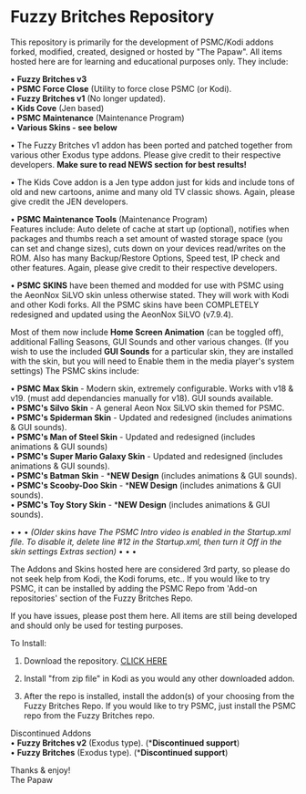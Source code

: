 # Fuzzy Britches Repository
This repository is primarily for the development of PSMC/Kodi addons forked, modified, created, designed or hosted by "The Papaw".
All items hosted here are for learning and educational purposes only. They include:

• <B>Fuzzy Britches v3</B> <BR>
• <B>PSMC Force Close</B> (Utility to force close PSMC (or Kodi). <BR>
• <B>Fuzzy Britches v1</B> (No longer updated). <BR>
• <B>Kids Cove</B> (Jen based)<BR>
• <B>PSMC Maintenance</B> (Maintenance Program)<BR>
• <B>Various Skins - see below</B> <BR>

• The Fuzzy Britches v1 addon has been ported and patched together from various other Exodus type addons. Please give credit to their respective developers. <B>Make sure to read NEWS section for best results!</B>

• The Kids Cove addon is a Jen type addon just for kids and include tons of old and new cartoons, anime and many old TV classic shows. Again, please give credit the JEN developers.

• <B>PSMC Maintenance Tools</B> (Maintenance Program)<BR>
Features include: Auto delete of cache at start up (optional), notifies when packages and thumbs reach a set amount of wasted storage space (you can set and change sizes), cuts down on your devices read/writes on the ROM. Also has many Backup/Restore Options, Speed test, IP check and other features. Again, please give credit to their respective developers.

• <B>PSMC SKINS</B> have been themed and modded for use with PSMC using the AeonNox SiLVO skin unless otherwise stated. They will work with Kodi and other Kodi forks. All the PSMC skins have been COMPLETELY redesigned and updated using the AeonNox SiLVO (v7.9.4).

Most of them now include <B>Home Screen Animation</B> (can be toggled off), additional Falling Seasons, GUI Sounds and other various changes.  (If you wish to use the included <B>GUI Sounds</B> for a particular skin, they are installed with the skin, but you will need to Enable them in the media player's system settings) The PSMC skins include:

• <B>PSMC Max Skin</B> - Modern skin, extremely configurable. Works with v18 & v19. (must add dependancies manually for v18). GUI sounds available. <BR>
• <B>PSMC's Silvo Skin</B> - A general Aeon Nox SiLVO skin themed for PSMC. <BR>
• <B>PSMC's Spiderman Skin</B> - Updated and redesigned (includes animations & GUI sounds). <BR>
• <B>PSMC's Man of Steel Skin</B> - Updated and redesigned (includes animations & GUI sounds)<BR>
• <B>PSMC's Super Mario Galaxy Skin</B> - Updated and redesigned (includes animations & GUI sounds). <BR>
• <B>PSMC's Batman Skin</B> - ***NEW Design** (includes animations & GUI sounds). <BR>
• <B>PSMC's Scooby-Doo Skin</B> - ***NEW Design** (includes animations & GUI sounds). <BR>
• <B>PSMC's Toy Story Skin</B> - ***NEW Design** (includes animations & GUI sounds). <BR>

•  •  • *(Older skins have The PSMC Intro video is enabled in the Startup.xml file. To disable it, delete line #12 in the Startup.xml, then turn it Off in the skin settings Extras section)* •  •  • 

The Addons and Skins hosted here are considered 3rd party, so please do not seek help from Kodi, the Kodi forums, etc.. If you would like to try PSMC, it can be installed by adding the PSMC Repo from 'Add-on repositories' section of the Fuzzy Britches Repo.

If you have issues, please post them here. All items are still being developed and should only be used for testing purposes.

  
To Install:
1. Download the repository. <a href="https://github.com/ThePapaw/fuzzybritches/blob/master/_zips/repository.fuzzybritches/repository.fuzzybritches-1.0.32.zip?raw=true">CLICK HERE</a>

2. Install "from zip file" in Kodi as you would any other downloaded addon.

3. After the repo is installed, install the addon(s) of your choosing from the Fuzzy Britches Repo. If you would like to try PSMC, just install the PSMC repo from the Fuzzy Britches repo.

Discontinued Addons<BR>
• <B>Fuzzy Britches v2</B> (Exodus type). (***Discontinued support**) <BR>
• <B>Fuzzy Britches</B> (Exodus type). (***Discontinued support**) <BR>


Thanks & enjoy!<BR>
	The Papaw
